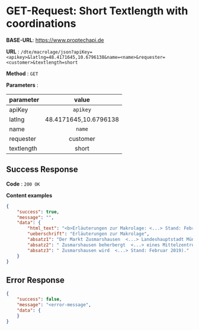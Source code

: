 # GET-Request: Short Textlength with coordinations

**BASE-URL**: https://www.proptechapi.de

**URL** : `/dte/macrolage/json?apiKey=<apikey>&latlng=48.4171645,10.6796138&name=<name>&requester=<customer>&textlength=short`

**Method** : `GET`

**Parameters** : 

| parameter        | value         
| ------------- |:-------------:| 
| apiKey     | `apikey` | 
| latlng     | 48.4171645,10.6796138 |
| name     | `name` |
| requester     | customer |
| textlength     | short |

## Success Response

**Code** : `200 OK`

**Content examples**


```json
{
    "success": true,
    "message": "",
    "data": {
        "html_text": "<b>Erläuterungen zur Makrolage: <...> Stand: Februar 2019).",
        "ueberschrift": "Erläuterungen zur Makrolage",
        "absatz1": "Der Markt Zusmarshausen  <...> Landeshauptstadt München.",
        "absatz2": " Zusmarshausen beherbergt  <...> eines Mittelzentrums.",
        "absatz3": " Zusmarshausen wird  <...> Stand: Februar 2019)."
    }
}
```

## Error Response

```json
{
    "success": false,
    "message": "<error-message",
    "data": { 
    }
}
```